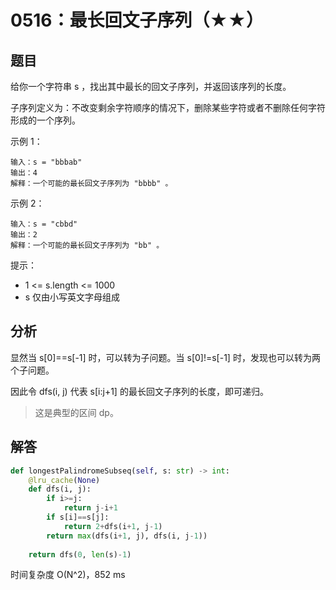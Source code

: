 # 0516：最长回文子序列（★★）


## 题目

给你一个字符串 s ，找出其中最长的回文子序列，并返回该序列的长度。

子序列定义为：不改变剩余字符顺序的情况下，删除某些字符或者不删除任何字符形成的一个序列。

示例 1：

    输入：s = "bbbab"
    输出：4
    解释：一个可能的最长回文子序列为 "bbbb" 。

示例 2：

    输入：s = "cbbd"
    输出：2
    解释：一个可能的最长回文子序列为 "bb" 。
    
提示：
- 1 <= s.length <= 1000
- s 仅由小写英文字母组成
	
## 分析

显然当 s[0]==s[-1] 时，可以转为子问题。当 s[0]!=s[-1] 时，发现也可以转为两个子问题。

因此令 dfs(i, j) 代表 s[i:j+1] 的最长回文子序列的长度，即可递归。

>这是典型的区间 dp。

## 解答

```python
def longestPalindromeSubseq(self, s: str) -> int:
    @lru_cache(None)
    def dfs(i, j):
        if i>=j:
            return j-i+1
        if s[i]==s[j]:
            return 2+dfs(i+1, j-1)
        return max(dfs(i+1, j), dfs(i, j-1))
    
    return dfs(0, len(s)-1)
```
时间复杂度 O(N^2)，852 ms

